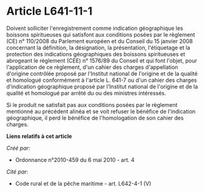 # Article L641-11-1

Doivent solliciter l'enregistrement comme indication géographique les boissons spiritueuses qui satisfont aux conditions
posées par le règlement (CE) n° 110/2008 du Parlement européen et du Conseil du 15 janvier 2008 concernant la définition, la
désignation, la présentation, l'étiquetage et la protection des indications géographiques des boissons spiritueuses et
abrogeant le règlement (CEE) n° 1576/89 du Conseil et qui font l'objet, pour l'application de ce règlement, d'un cahier des
charges d'appellation d'origine contrôlée proposé par l'Institut national de l'origine et de la qualité et homologué
conformément à l'article L. 641-7 ou d'un cahier des charges d'indication géographique proposé par l'Institut national de
l'origine et de la qualité et homologué par arrêté du ou des ministres intéressés.

Si le produit ne satisfait pas aux conditions posées par le règlement mentionné au précédent alinéa et se voit refuser le
bénéfice de l'indication géographique, il perd le bénéfice de l'homologation de son cahier des charges.

**Liens relatifs à cet article**

_Créé par_:

  - Ordonnance n°2010-459 du 6 mai 2010 - art. 4

_Cité par_:

  - Code rural et de la pêche maritime - art. L642-4-1 (V)
